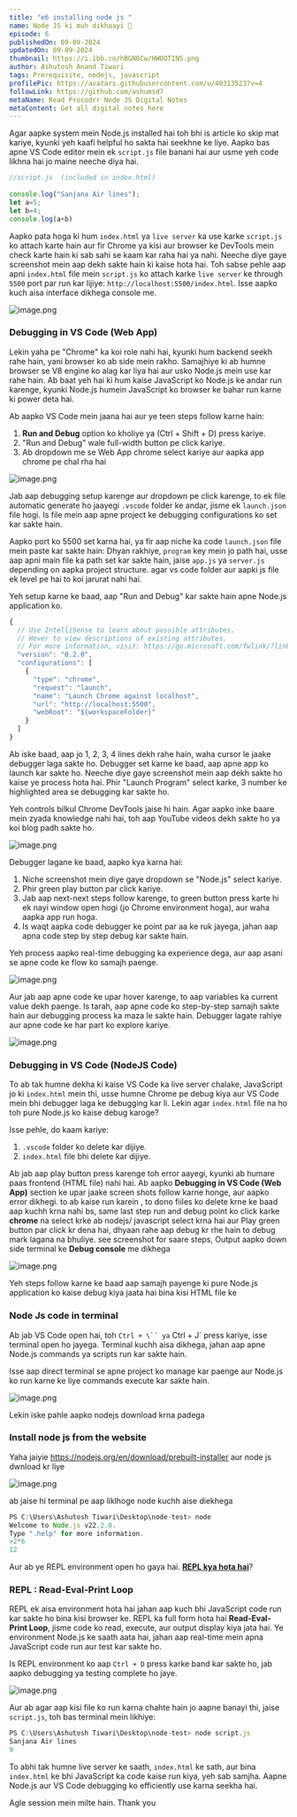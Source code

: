 ```yaml
---
title: "e6 installing node js "
name: Node JS ki muh dikhaayi 👰
episode: 6
publishedOn: 09-09-2024
updatedOn: 09-09-2024
thumbnail: https://i.ibb.co/hBGN8Cw/HWOOTINS.png
author: Ashutosh Anand Tiwari
tags: Prerequisite, nodejs, javascript
profilePic: https://avatars.githubusercontent.com/u/40313523?v=4
followLink: https://github.com/ashumsd7
metaName: Read Procodrr Node JS Digital Notes
metaContent: Get all digital notes here
---
```




Agar aapke system mein Node.js installed hai toh bhi is article ko skip mat kariye, kyunki yeh kaafi helpful ho sakta hai seekhne ke liye. Aapko bas apne VS Code editor mein ek `script.js` file banani hai aur usme yeh code likhna hai jo maine neeche diya hai.



```jsx
//script.js  (included in index.html) 
 
console.log("Sanjana Air lines");
let a=5;
let b=4;
console.log(a+b)
```


Aapko pata hoga ki hum `index.html` ya `live server` ka use karke `script.js` ko attach karte hain aur fir Chrome ya kisi aur browser ke DevTools mein check karte hain ki sab sahi se kaam kar raha hai ya nahi. Neeche diye gaye screenshot mein aap dekh sakte hain ki kaise hota hai. Toh sabse pehle aap apni `index.html` file mein `script.js` ko attach karke `live server` ke through `5500` port par run kar lijiye: `http://localhost:5500/index.html`. Isse aapko kuch aisa interface dikhega console me.


![image.png](https://i.ibb.co/Wxzs1nb/e7p2.png)


### Debugging in VS Code (Web App)


Lekin yaha pe "Chrome" ka koi role nahi hai, kyunki hum backend seekh rahe hain, yani browser ko ab side mein rakho. Samajhiye ki ab humne browser se V8 engine ko alag kar liya hai aur usko Node.js mein use kar rahe hain. Ab baat yeh hai ki hum kaise JavaScript ko Node.js ke andar run karenge, kyunki Node.js humein JavaScript ko browser ke bahar run karne ki power deta hai.


Ab aapko VS Code mein jaana hai aur ye teen steps follow karne hain:


1. **Run and Debug** option ko kholiye ya (Ctrl + Shift + D) press kariye.
2. "Run and Debug" wale full-width button pe click kariye.
3. Ab dropdown me se Web App chrome select kariye aur aapka app chrome pe chal rha hai


![image.png](https://i.ibb.co/JccYjLf/proe7e4.png)


Jab aap debugging setup karenge aur dropdown pe click karenge, to ek file automatic generate ho jaayegi `.vscode` folder ke andar, jisme ek `launch.json` file hogi. Is file mein aap apne project ke debugging configurations ko set kar sakte hain.


Aapko port ko 5500 set karna hai, ya fir aap niche ka code `launch.json` file mein paste kar sakte hain: Dhyan rakhiye, `program` key mein jo path hai, usse aap apni main file ka path set kar sakte hain, jaise `app.js` ya `server.js` depending on aapka project structure. agar vs code folder aur aapki js file ek level pe hai to koi jarurat nahi hai.


Yeh setup karne ke baad, aap "Run and Debug" kar sakte hain apne Node.js application ko.


```jsx
{
  // Use IntelliSense to learn about possible attributes.
  // Hover to view descriptions of existing attributes.
  // For more information, visit: https://go.microsoft.com/fwlink/?linkid=830387
  "version": "0.2.0",
  "configurations": [
    {
      "type": "chrome",
      "request": "launch",
      "name": "Launch Chrome against localhost",
      "url": "http://localhost:5500",
      "webRoot": "${workspaceFolder}"
    }
  ]
}
```


Ab iske baad, aap jo 1, 2, 3, 4 lines dekh rahe hain, waha cursor le jaake debugger laga sakte ho. Debugger set karne ke baad, aap apne app ko launch kar sakte ho. Neeche diye gaye screenshot mein aap dekh sakte ho kaise ye process hota hai. Phir "Launch Program" select karke, 3 number ke highlighted area se debugging kar sakte ho.


Yeh controls bilkul Chrome DevTools jaise hi hain. Agar aapko inke baare mein zyada knowledge nahi hai, toh aap YouTube videos dekh sakte ho ya koi blog padh sakte ho.


![image.png](https://i.ibb.co/MfQ2zPq/proe7p4.png)


Debugger lagane ke baad, aapko kya karna hai:


1. Niche screenshot mein diye gaye dropdown se "Node.js" select kariye.
2. Phir green play button par click kariye.
3. Jab aap next-next steps follow karenge, to green button press karte hi ek nayi window open hogi (jo Chrome environment hoga), aur waha aapka app run hoga.
4. Is waqt aapka code debugger ke point par aa ke ruk jayega, jahan aap apna code step by step debug kar sakte hain.


Yeh process aapko real-time debugging ka experience dega, aur aap asani se apne code ke flow ko samajh paenge.


![image.png](https://i.ibb.co/QJc7N5d/proe7p5.png)


Aur jab aap apne code ke upar hover karenge, to aap variables ka current value dekh paenge. Is tarah, aap apne code ko step-by-step samajh sakte hain aur debugging process ka maza le sakte hain. Debugger lagate rahiye aur apne code ke har part ko explore kariye.


![image.png](https://i.ibb.co/vzzGYdr/proe7p6.png)


### Debugging in VS Code (NodeJS Code)


To ab tak humne dekha ki kaise VS Code ka live server chalake, JavaScript jo ki `index.html` mein thi, usse humne Chrome pe debug kiya aur VS Code mein bhi debugger laga ke debugging kar li. Lekin agar `index.html` file na ho toh pure Node.js ko kaise debug karoge?


Isse pehle, do kaam kariye:


1. `.vscode` folder ko delete kar dijiye.
2. `index.html` file bhi delete kar dijiye.


Ab jab aap play button press karenge toh error aayegi, kyunki ab humare paas frontend (HTML file) nahi hai. Ab aapko **Debugging in VS Code (Web App)** section ke upar jaake screen shots follow karne honge, aur aapko error dikhegi. to ab kaise run karein , to dono fiiles ko delete krne ke baad aap kuchh krna nahi bs, same last step run and debug point ko click karke **chrome** na select krke ab nodejs/ javascript select krna hai aur Play green button par click kr dena hai, dhyaan rahe aap debug kr  rhe hain to debug mark lagana na bhuliye. see screenshot for saare steps, Output aapko down side terminal ke **Debug console** me dikhega

![image.png](https://i.ibb.co/999XTVt/eproe7last.png)


Yeh steps follow karne ke baad aap samajh payenge ki pure Node.js application ko kaise debug kiya jaata hai bina kisi HTML file ke


### Node Js code in terminal


Ab jab VS Code open hai, toh ```Ctrl + \`` ya``` Ctrl + J` press kariye, isse terminal open ho jayega. Terminal kuchh aisa dikhega, jahan aap apne Node.js commands ya scripts run kar sakte hain.


Isse aap direct terminal se apne project ko manage kar paenge aur Node.js ko run karne ke liye commands execute kar sakte hain.


![image.png](https://i.ibb.co/0FkT16k/proe7p8.png)


Lekin iske pahle aapko nodejs download krna padega


### Install node js from the website


Yaha jaiyie https://nodejs.org/en/download/prebuilt-installer aur node js dwnload kr liye 


![image.png](https://i.ibb.co/ZBx739c/proe7p9.png)


ab jaise hi terminal pe aap liklhoge node kuchh aise diekhega


```jsx
PS C:\Users\Ashutosh Tiwari\Desktop\node-test> node
Welcome to Node.js v22.2.0.       
Type ".help" for more information.
>2*6
12
```


Aur ab ye REPL environment open ho gaya hai. **[REPL kya hota hai](https://www.digitalocean.com/community/tutorials/what-is-repl)**?

### REPL : Read-Eval-Print Loop
REPL ek aisa environment hota hai jahan aap kuch bhi JavaScript code run kar sakte ho bina kisi browser ke. REPL ka full form hota hai **Read-Eval-Print Loop**, jisme code ko read, execute, aur output display kiya jata hai. Ye environment Node.js ke saath aata hai, jahan aap real-time mein apna JavaScript code run aur test kar sakte ho.


Is REPL environment ko aap `Ctrl + D` press karke band kar sakte ho, jab aapko debugging ya testing complete ho jaye.


![image.png](https://i.ibb.co/9pt1wGp/proe7p10.png)


Aur ab agar aap kisi file ko run karna chahte hain jo aapne banayi thi, jaise `script.js`, toh bas terminal mein likhiye:


```jsx
PS C:\Users\Ashutosh Tiwari\Desktop\node-test> node script.js
Sanjana Air lines
9
```


To abhi tak humne live server ke saath, `index.html` ke sath, aur bina `index.html` ke bhi JavaScript ka code kaise run kiya, yeh sab samjha. Aapne Node.js aur VS Code debugging ko efficiently use karna seekha hai.


Agle session mein milte hain. Thank you



